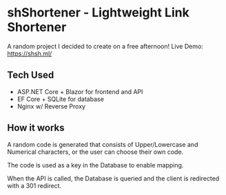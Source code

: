 # shShortener - Lightweight Link Shortener

A random project I decided to create on a free afternoon! Live Demo: https://shsh.ml/

## Tech Used

- ASP.NET Core + Blazor for frontend and API
- EF Core + SQLite for database
- Nginx w/ Reverse Proxy

## How it works

A random code is generated that consists of Upper/Lowercase and Numerical characters, or the user can choose their own code.

The code is used as a key in the Database to enable mapping.

When the API is called, the Database is queried and the client is redirected with a 301 redirect.
